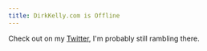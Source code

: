 ```yaml
---
title: DirkKelly.com is Offline
---
```


Check out on my [Twitter](https://twitter.com/dirkkellycom), I'm probably still rambling there.
